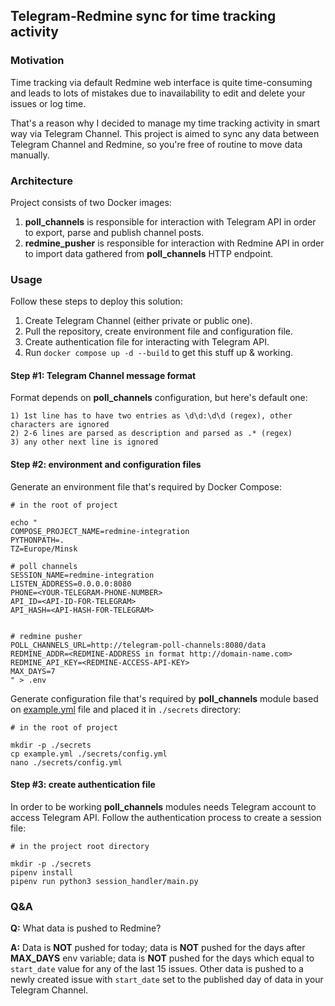 ## Telegram-Redmine sync for time tracking activity

### Motivation
Time tracking via default Redmine web interface is quite time-consuming and leads to lots of mistakes due to inavailability to edit and delete your issues or log time.

That's a reason why I decided to manage my time tracking activity in smart way via Telegram Channel.
This project is aimed to sync any data between Telegram Channel and Redmine, so you're free of routine to move data manually.

### Architecture
Project consists of two Docker images:
1. **poll_channels** is responsible for interaction with Telegram API in order to export, parse and publish channel posts.
2. **redmine_pusher** is responsible for interaction with Redmine API in order to import data gathered from **poll_channels** HTTP endpoint.

### Usage

Follow these steps to deploy this solution:
1. Create Telegram Channel (either private or public one). 
2. Pull the repository, create environment file and configuration file.
3. Create authentication file for interacting with Telegram API.
4. Run `docker compose up -d --build` to get this stuff up & working.

#### Step #1: Telegram Channel message format

Format depends on **poll_channels** configuration, but here's default one:
```shell
1) 1st line has to have two entries as \d\d:\d\d (regex), other characters are ignored
2) 2-6 lines are parsed as description and parsed as .* (regex)
3) any other next line is ignored
```

#### Step #2: environment and configuration files
Generate an environment file that's required by Docker Compose:
```
# in the root of project

echo "
COMPOSE_PROJECT_NAME=redmine-integration
PYTHONPATH=.
TZ=Europe/Minsk

# poll channels
SESSION_NAME=redmine-integration
LISTEN_ADDRESS=0.0.0.0:8080
PHONE=<YOUR-TELEGRAM-PHONE-NUMBER>
API_ID=<API-ID-FOR-TELEGRAM>
API_HASH=<API-HASH-FOR-TELEGRAM>


# redmine pusher
POLL_CHANNELS_URL=http://telegram-poll-channels:8080/data
REDMINE_ADDR=<REDMINE-ADDRESS in format http://domain-name.com>
REDMINE_API_KEY=<REDMINE-ACCESS-API-KEY>
MAX_DAYS=7
" > .env
```

Generate configuration file that's required by **poll_channels** module based on [example.yml](./example.yml) file and placed it in `./secrets` directory:
```shell
# in the root of project

mkdir -p ./secrets
cp example.yml ./secrets/config.yml
nano ./secrets/config.yml
```


#### Step #3: create authentication file
In order to be working **poll_channels** modules needs Telegram account to access Telegram API. Follow the authentication process to create a session file: 

```shell
# in the project root directory

mkdir -p ./secrets
pipenv install
pipenv run python3 session_handler/main.py
```


### Q&A

**Q:** What data is pushed to Redmine?

**A:** Data is **NOT** pushed for today; data is **NOT** pushed for the days after **MAX_DAYS** env variable; data is **NOT** pushed for the days which equal to `start_date` value for any of the last 15 issues. Other data is pushed to a newly created issue with `start_date` set to the published day of data in your Telegram Channel.
